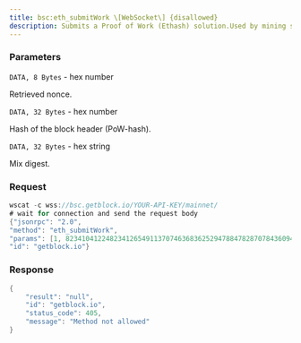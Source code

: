 ```yaml
---
title: bsc:eth_submitWork \[WebSocket\] {disallowed}
description: Submits a Proof of Work (Ethash) solution.Used by mining software such as Ethminer.
---
```


### Parameters


`DATA, 8 Bytes` - hex number

Retrieved nonce.

`DATA, 32 Bytes` - hex number

Hash of the block header (PoW-hash).

`DATA, 32 Bytes` - hex string

Mix digest.

### Request

``` java
wscat -c wss://bsc.getblock.io/YOUR-API-KEY/mainnet/ 
# wait for connection and send the request body 
{"jsonrpc": "2.0",
"method": "eth_submitWork",
"params": [1, 8234104122482341265491137074636836252947884782870784360943022469005013929455, "0xD1GE5700000000000000000000000000D1GE5700000000000000000000000000"],
"id": "getblock.io"}
```

###  Response

``` java
{
    "result": "null",
    "id": "getblock.io",
    "status_code": 405,
    "message": "Method not allowed"
}
```


